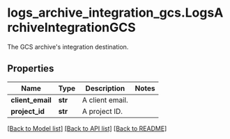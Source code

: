 # logs_archive_integration_gcs.LogsArchiveIntegrationGCS

The GCS archive's integration destination.
## Properties
Name | Type | Description | Notes
------------ | ------------- | ------------- | -------------
**client_email** | **str** | A client email. | 
**project_id** | **str** | A project ID. | 

[[Back to Model list]](../README.md#documentation-for-models) [[Back to API list]](../README.md#documentation-for-api-endpoints) [[Back to README]](../README.md)


